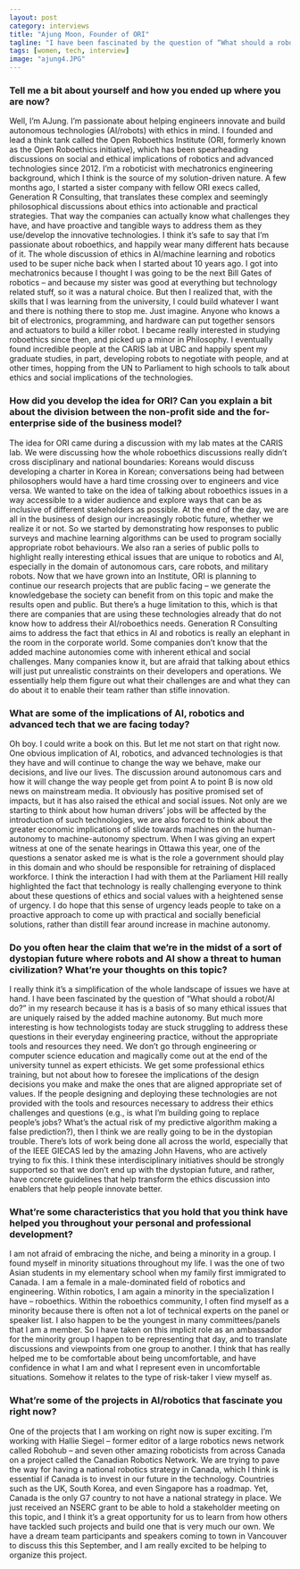 ```yaml
---
layout: post
category: interviews
title: "Ajung Moon, Founder of ORI"
tagline: "I have been fascinated by the question of “What should a robot/AI do?” in my research because it is the basis of so many ethical issues that are uniquely raised by the added machine autonomy"
tags: [women, tech, interview]
image: "ajung4.JPG"
---
```


### Tell me a bit about yourself and how you ended up where you are now?
Well, I’m AJung. I’m passionate about helping engineers innovate and build autonomous technologies (AI/robots) with ethics in mind. I founded and lead a think tank called the Open Roboethics Institute (ORI, formerly known as the Open Roboethics initiative), which has been spearheading discussions on social and ethical implications of robotics and advanced technologies since 2012. I’m a roboticist with mechatronics engineering background, which I think is the source of my solution-driven nature. A few months ago, I started a sister company with fellow ORI execs called, Generation R Consulting, that translates these complex and seemingly philosophical discussions about ethics into actionable and practical strategies. That way the companies can actually know what challenges they have, and have proactive and tangible ways to address them as they use/develop the innovative technologies. I think it’s safe to say that I’m passionate about roboethics, and happily wear many different hats because of it.
The whole discussion of ethics in AI/machine learning and robotics used to be super niche back when I started about 10 years ago. I got into mechatronics because I thought I was going to be the next Bill Gates of robotics – and because my sister was good at everything but technology related stuff, so it was a natural choice. But then I realized that, with the skills that I was learning from the university, I could build whatever I want and there is nothing there to stop me. Just imagine. Anyone who knows a bit of electronics, programming, and hardware can put together sensors and actuators to build a killer robot. I became really interested in studying roboethics since then, and picked up a minor in Philosophy. I eventually found incredible people at the CARIS lab at UBC and happily spent my graduate studies, in part, developing robots to negotiate with people, and at other times, hopping from the UN to Parliament to high schools to talk about ethics and social implications of the technologies.

### How did you develop the idea for ORI? Can you explain a bit about the division between the non-profit side and the for-enterprise side of the business model?
The idea for ORI came during a discussion with my lab mates at the CARIS lab. We were discussing how the whole roboethics discussions really didn’t cross disciplinary and national boundaries: Koreans would discuss developing a charter in Korea in Korean; conversations being had between philosophers would have a hard time crossing over to engineers and vice versa. We wanted to take on the idea of talking about roboethics issues in a way accessible to a wider audience and explore ways that can be as inclusive of different stakeholders as possible. At the end of the day, we are all in the business of design our increasingly robotic future, whether we realize it or not. So we started by demonstrating how responses to public surveys and machine learning algorithms can be used to program socially appropriate robot behaviours. We also ran a series of public polls to highlight really interesting ethical issues that are unique to robotics and AI, especially in the domain of autonomous cars, care robots, and military robots. 
Now that we have grown into an Institute, ORI is planning to continue our research projects that are public facing – we generate the knowledgebase the society can benefit from on this topic and make the results open and public. But there’s a huge limitation to this, which is that there are companies that are using these technologies already that do not know how to address their AI/roboethics needs. 
Generation R Consulting aims to address the fact that ethics in AI and robotics is really an elephant in the room in the corporate world. Some companies don’t know that the added machine autonomies come with inherent ethical and social challenges. Many companies know it, but are afraid that talking about ethics will just put unrealistic constraints on their developers and operations. We essentially help them figure out what their challenges are and what they can do about it to enable their team rather than stifle innovation. 

### What are some of the implications of AI, robotics and advanced tech that we are facing today?
Oh boy. I could write a book on this. But let me not start on that right now.
One obvious implication of AI, robotics, and advanced technologies is that they have and will continue to change the way we behave, make our decisions, and live our lives. The discussion around autonomous cars and how it will change the way people get from point A to point B is now old news on mainstream media. It obviously has positive promised set of impacts, but it has also raised the ethical and social issues. Not only are we starting to think about how human drivers’ jobs will be affected by the introduction of such technologies, we are also forced to think about the greater economic implications of slide towards machines on the human-autonomy to machine-autonomy spectrum. When I was giving an expert witness at one of the senate hearings in Ottawa this year, one of the questions a senator asked me is what is the role a government should play in this domain and who should be responsible for retraining of displaced workforce. I think the interaction I had with them at the Parliament Hill really highlighted the fact that technology is really challenging everyone to think about these questions of ethics and social values with a heightened sense of urgency. I do hope that this sense of urgency leads people to take on a proactive approach to come up with practical and socially beneficial solutions, rather than distill fear around increase in machine autonomy.

### Do you often hear the claim that we’re in the midst of a sort of dystopian future where robots and AI show a threat to human civilization? What’re your thoughts on this topic?
I really think it’s a simplification of the whole landscape of issues we have at hand. I have been fascinated by the question of “What should a robot/AI do?” in my research because it has is a basis of so many ethical issues that are uniquely raised by the added machine autonomy. But much more interesting is how technologists today are stuck struggling to address these questions in their everyday engineering practice, without the appropriate tools and resources they need. We don’t go through engineering or computer science education and magically come out at the end of the university tunnel as expert ethicists. We get some professional ethics training, but not about how to foresee the implications of the design decisions you make and make the ones that are aligned appropriate set of values.
If the people designing and deploying these technologies are not provided with the tools and resources necessary to address their ethics challenges and questions (e.g., is what I’m building going to replace people’s jobs? What’s the actual risk of my predictive algorithm making a false prediction?), then I think we are really going to be in the dystopian trouble. 
There’s lots of work being done all across the world, especially that of the IEEE GIECAS led by the amazing John Havens, who are actively trying to fix this. I think these interdisciplinary initiatives should be strongly supported so that we don’t end up with the dystopian future, and rather, have concrete guidelines that help transform the ethics discussion into enablers that help people innovate better.

### What’re some characteristics that you hold that you think have helped you throughout your personal and professional development?
I am not afraid of embracing the niche, and being a minority in a group. I found myself in minority situations throughout my life. I was the one of two Asian students in my elementary school when my family first immigrated to Canada. I am a female in a male-dominated field of robotics and engineering. Within robotics, I am again a minority in the specialization I have – roboethics. Within the roboethics community, I often find myself as a minority because there is often not a lot of technical experts on the panel or speaker list. I also happen to be the youngest in many committees/panels that I am a member. So I have taken on this implicit role as an ambassador for the minority group I happen to be representing that day, and to translate discussions and viewpoints from one group to another. I think that has really helped me to be comfortable about being uncomfortable, and have confidence in what I am and what I represent even in uncomfortable situations. Somehow it relates to the type of risk-taker I view myself as.

### What’re some of the projects in AI/robotics that fascinate you right now?
One of the projects that I am working on right now is super exciting. I’m working with Hallie Siegel – former editor of a large robotics news network called Robohub – and seven other amazing roboticists from across Canada on a project called the Canadian Robotics Network. We are trying to pave the way for having a national robotics strategy in Canada, which I think is essential if Canada is to invest in our future in the technology. Countries such as the UK, South Korea, and even Singapore has a roadmap. Yet, Canada is the only G7 country to not have a national strategy in place. We just received an NSERC grant to be able to hold a stakeholder meeting on this topic, and I think it’s a great opportunity for us to learn from how others have tackled such projects and build one that is very much our own. We have a dream team participants and speakers coming to town in Vancouver to discuss this this September, and I am really excited to be helping to organize this project. 
